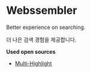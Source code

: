 # Webssembler

Better experience on searching.

더 나은 검색 경험을 제공합니다.



**Used open sources**

- [Multi-Highlight](https://github.com/yiminzme/Multi-Highlight)
